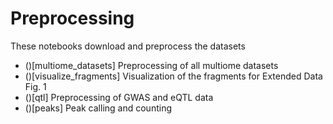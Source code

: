 # Preprocessing

These notebooks download and preprocess the datasets

- ()[multiome_datasets] Preprocessing of all multiome datasets
- ()[visualize_fragments] Visualization of the fragments for Extended Data Fig. 1
- ()[qtl] Preprocessing of GWAS and eQTL data
- ()[peaks] Peak calling and counting